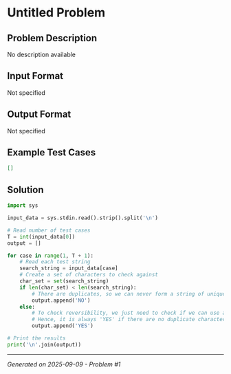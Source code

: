 # Untitled Problem

## Problem Description
No description available

## Input Format
Not specified

## Output Format
Not specified

## Example Test Cases
```json
[]
```

## Solution
```python
import sys

input_data = sys.stdin.read().strip().split('\n')

# Read number of test cases
T = int(input_data[0])
output = []

for case in range(1, T + 1):
    # Read each test string
    search_string = input_data[case]
    # Create a set of characters to check against
    char_set = set(search_string)
    if len(char_set) < len(search_string):
        # There are duplicates, so we can never form a string of unique chars in reversing
        output.append('NO')
    else:
        # To check reversibility, we just need to check if we can use all characters
        # Hence, it is always 'YES' if there are no duplicate characters
        output.append('YES')

# Print the results
print('\n'.join(output))
```

---
*Generated on 2025-09-09 - Problem #1*
